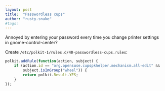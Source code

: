 ```yaml
---
layout: post
title:  "Passwordless cups"
author: "rusty-snake"
#tags:
---
```


Annoyed by entering your password every time you change printer settings in
gnome-control-center?

Create `/etc/polkit-1/rules.d/40-passwordless-cups.rules`:

~~~ js
polkit.addRule(function(action, subject) {
    if (action.id == "org.opensuse.cupspkhelper.mechanism.all-edit" &&
        subject.isInGroup("wheel")) {
        return polkit.Result.YES;
    }
});
~~~
